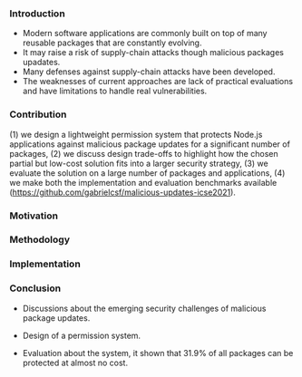 ### Introduction 

- Modern software applications are commonly built on top of many reusable packages that are constantly evolving.
- It may raise a risk of supply-chain attacks though malicious packages upadates.
- Many defenses against supply-chain attacks have been developed.
- The weaknesses of current approaches are lack of practical evaluations and have limitations to handle real vulnerabilities. 

### Contribution

(1) we design a lightweight permission system that protects Node.js applications against malicious package updates for a significant number of packages, 
(2) we discuss design trade-offs to highlight how the chosen partial but low-cost solution fits into a larger security strategy, 
(3) we evaluate the solution on a large number of packages and applications, 
(4) we make both the implementation and evaluation benchmarks available (https://github.com/gabrielcsf/malicious-updates-icse2021).


### Motivation





### Methodology




### Implementation




### Conclusion

- Discussions about the emerging security challenges of malicious package updates.

- Design of a permission system.

- Evaluation about the system, it shown that 31.9% of all packages can be protected at almost no cost.